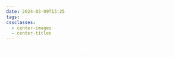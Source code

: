 ```yaml
---
date: 2024-03-09T13:25
tags: 
cssclasses:
  - center-images
  - center-titles
---
```

<div style="background-color=black;color:white">
<i>This page is only for keeping CSS classes ready for autocomplete.</i>
</div>